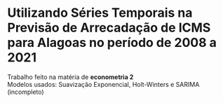 # Utilizando Séries Temporais na Previsão de **Arrecadação de ICMS para Alagoas** no período de **2008 a 2021**
Trabalho feito na matéria de **econometria 2** \
Modelos usados: Suavização Exponencial, Holt-Winters e SARIMA (incompleto)
